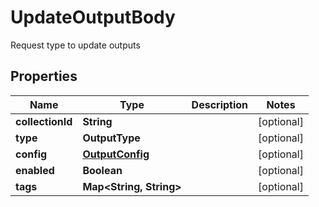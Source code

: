 

# UpdateOutputBody

Request type to update outputs

## Properties

| Name | Type | Description | Notes |
|------------ | ------------- | ------------- | -------------|
|**collectionId** | **String** |  |  [optional] |
|**type** | **OutputType** |  |  [optional] |
|**config** | [**OutputConfig**](OutputConfig.md) |  |  [optional] |
|**enabled** | **Boolean** |  |  [optional] |
|**tags** | **Map&lt;String, String&gt;** |  |  [optional] |



